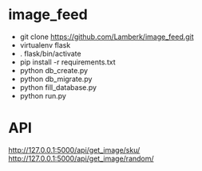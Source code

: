 # image_feed

- git clone https://github.com/Lamberk/image_feed.git
- virtualenv flask
- . flask/bin/activate
- pip install -r requirements.txt
- python db_create.py
- python db_migrate.py
- python fill_database.py
- python run.py

# API

http://127.0.0.1:5000/api/get_image/sku/
http://127.0.0.1:5000/api/get_image/random/
